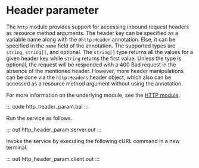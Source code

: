 # Header parameter

The `http` module provides support for accessing inbound request headers as resource method arguments.
The header key can be specified as a variable name along with the `@http:Header` annotation. Else, it can be specified
in the `name` field of the annotation. The supported types are `string`, `string[]`, and optional.
The `string[]` type returns all the values for a given header key while `string` returns the first value. Unless the
type is optional, the request will be responded with a 400 Bad request in the absence of the mentioned header.
However, more header manipulations can be done via the `http:Headers` header object, which also can be accessed as
a resource method argument without using the annotation.

For more information on the underlying module, see the [HTTP module](https://docs.central.ballerina.io/ballerina/http/latest/).

::: code http_header_param.bal :::

Run the service as follows.

::: out http_header_param.server.out :::

Invoke the service by executing the following cURL command in a new terminal.

::: out http_header_param.client.out :::
